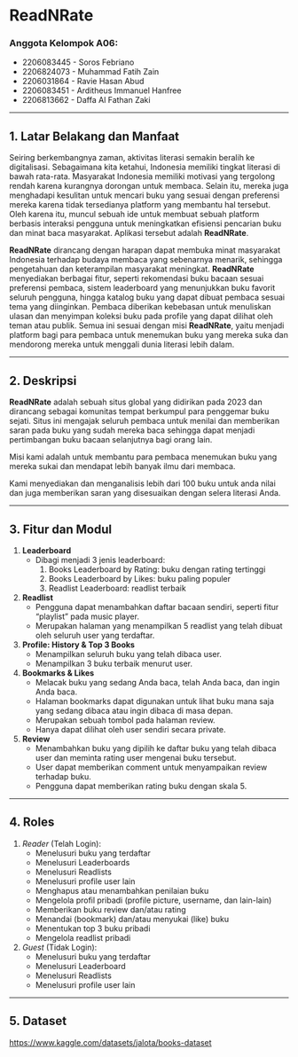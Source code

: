 # ReadNRate 

### Anggota Kelompok A06:
- 2206083445 - Soros Febriano <br>
- 2206824073 - Muhammad Fatih Zain <br>
- 2206031864 - Ravie Hasan Abud <br>
- 2206083451 - Arditheus Immanuel Hanfree <br>
- 2206813662 - Daffa Al Fathan Zaki <br>
<hr>

## 1. Latar Belakang dan Manfaat
Seiring berkembangnya zaman, aktivitas literasi semakin beralih ke digitalisasi. Sebagaimana kita ketahui, Indonesia memiliki tingkat literasi di bawah rata-rata. Masyarakat Indonesia memiliki motivasi yang tergolong rendah karena kurangnya dorongan untuk membaca. Selain itu, mereka juga menghadapi kesulitan untuk mencari buku yang sesuai dengan preferensi mereka karena tidak tersedianya platform yang membantu hal tersebut. Oleh karena itu, muncul sebuah ide untuk membuat sebuah platform berbasis interaksi pengguna untuk meningkatkan efisiensi pencarian buku dan minat baca masyarakat. Aplikasi tersebut adalah **ReadNRate**.

**ReadNRate** dirancang dengan harapan dapat membuka minat masyarakat Indonesia terhadap budaya membaca yang sebenarnya menarik, sehingga pengetahuan dan keterampilan masyarakat meningkat. **ReadNRate** menyediakan berbagai fitur, seperti rekomendasi buku bacaan sesuai preferensi pembaca, sistem leaderboard yang menunjukkan buku favorit seluruh pengguna, hingga katalog buku yang dapat dibuat pembaca sesuai tema yang diinginkan. Pembaca diberikan kebebasan untuk menuliskan ulasan dan menyimpan koleksi buku pada profile yang dapat dilihat oleh teman atau publik. Semua ini sesuai dengan misi **ReadNRate**, yaitu menjadi platform bagi para pembaca untuk menemukan buku yang mereka suka dan mendorong mereka untuk menggali dunia literasi lebih dalam.
<hr>

## 2. Deskripsi
**ReadNRate** adalah sebuah situs global yang didirikan pada 2023 dan dirancang sebagai komunitas tempat berkumpul para penggemar buku sejati. Situs ini mengajak seluruh pembaca untuk menilai dan memberikan saran pada buku yang sudah mereka baca sehingga dapat menjadi pertimbangan buku bacaan selanjutnya bagi orang lain.

Misi kami adalah untuk membantu para pembaca menemukan buku yang mereka sukai dan mendapat lebih banyak ilmu dari membaca.

Kami menyediakan dan menganalisis lebih dari 100 buku untuk anda nilai dan juga memberikan saran yang disesuaikan dengan selera literasi Anda.
<hr>

## 3. Fitur dan Modul
1. **Leaderboard**
    - Dibagi menjadi 3 jenis leaderboard:
        1. Books Leaderboard by Rating: buku dengan rating tertinggi
        2. Books Leaderboard by Likes: buku paling populer
        3. Readlist Leaderboard: readlist terbaik
3. **Readlist**
    - Pengguna dapat menambahkan daftar bacaan sendiri, seperti fitur “playlist” pada music player.
    - Merupakan halaman yang menampilkan 5 readlist yang telah dibuat oleh seluruh user yang terdaftar.
2. **Profile: History & Top 3 Books**
    - Menampilkan seluruh buku yang telah dibaca user.
    - Menampilkan 3 buku terbaik menurut user.
4. **Bookmarks & Likes**
    - Melacak buku yang sedang Anda baca, telah Anda baca, dan ingin Anda baca. 
    - Halaman bookmarks dapat digunakan untuk lihat buku mana saja yang sedang dibaca atau ingin dibaca di masa depan.
    - Merupakan sebuah tombol pada halaman review.
    - Hanya dapat dilihat oleh user sendiri secara private.
5. **Review**
    - Menambahkan buku yang dipilih ke daftar buku yang telah dibaca user dan meminta rating user mengenai buku tersebut.
    - User dapat memberikan comment untuk menyampaikan review terhadap buku.
    - Pengguna dapat memberikan rating buku dengan skala 5.
<hr>

## 4. Roles 
1. *Reader* (Telah Login):
    - Menelusuri buku yang terdaftar
    - Menelusuri Leaderboards
    - Menelusuri Readlists
    - Menelusuri profile user lain
    - Menghapus atau menambahkan penilaian buku
    - Mengelola profil pribadi (profile picture, username, dan lain-lain)
    - Memberikan buku review dan/atau rating
    - Menandai (bookmark) dan/atau menyukai (like) buku
    - Menentukan top 3 buku pribadi
    - Mengelola readlist pribadi
2. *Guest* (Tidak Login):
    - Menelusuri buku yang terdaftar
    - Menelusuri Leaderboard
    - Menelusuri Readlists
    - Menelusuri profile user lain
<hr>

## 5. Dataset
https://www.kaggle.com/datasets/jalota/books-dataset
